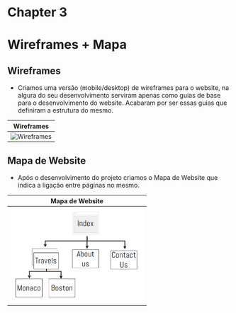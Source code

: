# Chapter 3
# Wireframes + Mapa

## Wireframes

- Criamos uma versão (mobile/desktop) de wireframes para o website, na algura do seu desenvolvimento serviram apenas como guias de base para o desenvolvimento do website. Acabaram por ser essas guias que definiram a estrutura do mesmo.

| Wireframes |
|-------|
| <img src="docs-img/wireframes-ed.png" alt="Wireframes" width="300" /> |

## Mapa de Website

- Após o desenvolvimento do projeto criamos o Mapa de Website que indica a ligação entre páginas no mesmo.

| Mapa de Website |
|-------|
| <img src="docs-img/mapa-website.png" alt="Mapa de Website" width="300" /> |
